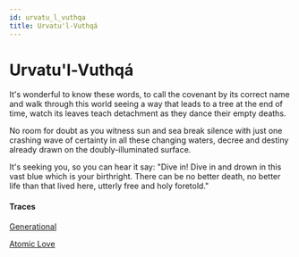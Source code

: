 ```yaml
---
id: urvatu_l_vuthqa
title: Urvatu'l-Vuthqá
---
```


# Urvatu'l-Vuthqá

It's wonderful to know these words,
to call the covenant by its correct name
and walk through this world seeing
a way that leads to a tree at the end of time,
watch its leaves teach detachment
as they dance their empty deaths.

No room for doubt as you witness
sun and sea break silence with just one
crashing wave of certainty
in all these changing waters,
decree and destiny already drawn
on the doubly-illuminated surface.

It's seeking you, so you can hear it say:
"Dive in! Dive in and drown in this vast blue
which is your birthright.
There can be no better death,
no better life than that lived here,
utterly free and holy foretold."

#### Traces

[Generational](https://www.youtube.com/watch?v=H9Rm9ayMhb4 "Safar Rag Behrawi")

[Atomic Love](https://www.youtube.com/watch?v=xKAFFqthFzk "Rumi runs deep")